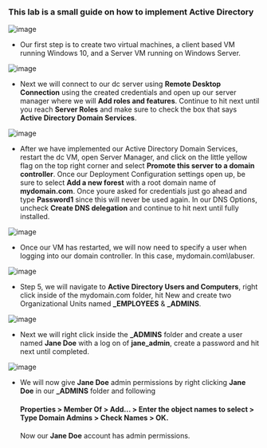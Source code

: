 <h3>This lab is a small guide on how to implement Active Directory</h3>

![image](https://github.com/user-attachments/assets/c9a931a5-c093-49f8-861e-0e191907d859)
 - Our first step is to create two virtual machines, a client based VM running Windows 10, and a Server VM running on Windows Server.

![image](https://github.com/user-attachments/assets/d6e7ed3d-6820-47f1-a6ad-0f5405fc8c84)
 - Next we will connect to our dc server using **Remote Desktop Connection** using the created credentials and open up our server manager where we will **Add roles and features**. Continue to hit next until you reach **Server Roles** and make sure to check the box that says **Active Directory Domain Services**.

![image](https://github.com/user-attachments/assets/174f6ce1-acbd-4b7e-989f-ee2e0397e72b)
  - After we have implemented our Active Directory Domain Services, restart the dc VM, open Server Manager, and click on the little yellow flag on the top right corner and select **Promote this server to a domain controller**. Once our Deployment Configuration settings open up, be sure to select **Add a new forest** with a root domain name of **mydomain.com**. Once youre asked for credentials just go ahead and type **Password1** since this will never be used again. In our DNS Options, uncheck **Create DNS delegation** and continue to hit next until fully installed.

![image](https://github.com/user-attachments/assets/e45d8b0f-f003-45b2-bf8b-8f409f28ebfa)
 - Once our VM has restarted, we will now need to specify a user when logging into our domain controller. In this case, mydomain.com\labuser.

![image](https://github.com/user-attachments/assets/c5fc09cb-2bc3-4c34-88a0-7fe4f8101315)
 - Step 5, we will navigate to **Active Directory Users and Computers**, right click inside of the mydomain.com folder, hit New and create two Organizational Units named **_EMPLOYEES** & **_ADMINS**.

![image](https://github.com/user-attachments/assets/ca435c99-c1b2-4496-b3de-40ec53af82a9)
 - Next we will right click inside the **_ADMINS** folder and create a user named **Jane Doe** with a log on of **jane_admin**, create a password and hit next until completed.

![image](https://github.com/user-attachments/assets/631cff7b-5536-452f-9748-a0cf8eb98df0)
 - We will now give **Jane Doe** admin permissions by right clicking **Jane Doe** in our **_ADMINS** folder and following <h4>Properties > Member Of > Add... > Enter the object names to select > Type **Domain Admins** > Check Names > OK. </h4>
 Now our **Jane Doe** account has admin permissions.

